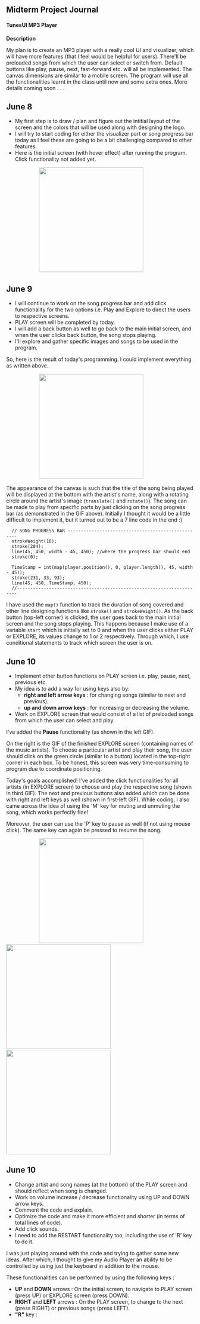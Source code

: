 ## Midterm Project Journal

#### TunesUI MP3 Player

**Description**

My plan is to create an MP3 player with a really cool UI and visualizer, which will have more features (that I feel would be helpful for users). There'll be preloaded songs from which the user can select or switch from. Default buttons like play, pause, next, fast-forward etc. will all be implemented. The canvas dimensions are similar to a mobile screen. The program will use all the functionalities learnt in the class until now and some extra ones. More details coming soon . . .

## June 8

- My first step is to draw / plan and figure out the intitial layout of the screen and the colors that will be used along with designing the logo.
- I will try to start coding for either the visualizer part or song progress bar today as I feel these are going to be a bit challenging compared to other features.
- Here is the initial screen (with hover effect) after running the program. Click functionality not added yet.

&emsp;&emsp;&emsp;&emsp;&emsp;&emsp; <img src="https://github.com/ronit-singh/Intro_to_IM/blob/main/Midterm%20Project/initialscreen.gif" height="280">

## June 9

- I will continue to work on the song progress bar and add click functionality for the two options i.e. Play and Explore to direct the users to respective screens.
- PLAY screen will be completed by today.
- I will add a back button as well to go back to the main initial screen, and when the user clicks back button, the song stops playing. 
- I'll explore and gather specific images and songs to be used in the program.

So, here is the result of today's programming. I could implement everything as written above.

&emsp;&emsp;&emsp;&emsp;&emsp;&emsp; <img src="https://github.com/ronit-singh/Intro_to_IM/blob/main/Midterm%20Project/PLAY.gif" height="280">

The appearance of the canvas is such that the title of the song being played will be displayed at the bottom with the artist's name, along with a rotating circle around the artist's image (````translate()```` and ````rotate()````). The song can be made to play from specific parts by just clicking on the song progress bar (as demonstrated in the GIF above). Initially I thought it would be a little difficult to implement it, but it turned out to be a 7 line code in the end :)

````
  // SONG PROGRESS BAR ---------------------------------------------------
  strokeWeight(10);
  stroke(204);
  line(45, 450, width - 45, 450); //where the progress bar should end
  stroke(0);

  TimeStamp = int(map(player.position(), 0, player.length(), 45, width - 45));
  stroke(231, 33, 93);
  line(45, 450, TimeStamp, 450);
  //----------------------------------------------------------------------
````
I have used the ````map()```` function to track the duration of song covered and other line designing functions like ````stroke()```` and ````strokeWeight()````. As the back button (top-left corner) is clicked, the user goes back to the main initial screen and the song stops playing. This happens because I make use of a variable ````start```` which is initially set to 0 and when the user clicks either PLAY or EXPLORE, its values change to 1 or 2 respectively. Through which, I use conditional statements to track which screen the user is on.

## June 10 

- Implement other button functions on PLAY screen i.e. play, pause, next, previous etc. 
- My idea is to add a way for using keys also by:
  - **right and left arrow keys** : for changing songs (similar to next and previous).
  - **up and down arrow keys** : for increasing or decreasing the volume.  
- Work on EXPLORE screen that would consist of a list of preloaded songs from which the user can select and play.

I've added the **Pause** functionality (as shown in the left GIF). 

On the right is the GIF of the finished EXPLORE screen (containing names of the music artists). To choose a particular artist and play their song, the user should click on the green circle (similar to a button) located in the top-right corner in each box. To be honest, this screen was very time-consuming to program due to coordinate positioning.

Today's goals accomplished! I've added the click functionalities for all artists (in EXPLORE screen) to choose and play the respective song (shown in third GIF). The next and previous buttons also added which can be done with right and left keys as well (shown in first-left GIF). While coding, I also came across the idea of using the 'M' key for muting and unmuting the song, which works perfectly fine!

Moreover, the user can use the 'P' key to pause as well (if not using mouse click). The same key can again be pressed to resume the song.

&emsp;&emsp;&emsp;&emsp;&emsp;&emsp; <img src="https://github.com/ronit-singh/Intro_to_IM/blob/main/Midterm%20Project/play_full_implement.gif" height="280"> &emsp;&emsp;&emsp;&emsp;&emsp;&emsp; <img src="https://github.com/ronit-singh/Intro_to_IM/blob/main/Midterm%20Project/explore.gif" height="280">
&emsp;&emsp;&emsp;&emsp;&emsp;&emsp; <img src="https://github.com/ronit-singh/Intro_to_IM/blob/main/Midterm%20Project/explore_full.gif" height="280">

## June 10

- Change artist and song names (at the bottom) of the PLAY screen and should reflect when song is changed.
- Work on volume increase / decrease functionality using UP and DOWN arrow keys.
- Comment the code and explain.
- Optimize the code and make it more efficient and shorter (in terms of total lines of code).
- Add click sounds.
- I need to add the RESTART functionality too, including the use of 'R' key to do it.

I was just playing around with the code and trying to gather some new ideas. After which, I thought to give my Audio Player an ability to be controlled by using just the keyboard in addition to the mouse.

These functionalities can be performed by using the following keys :

- **UP** and **DOWN** arrows : On the initial screen, to navigate to PLAY screen (press UP) or EXPLORE screen (press DOWN).
- **RIGHT** and **LEFT** arrows : On the PLAY screen, to change to the next (press RIGHT) or previous songs (press LEFT).
- **"R"** key :
